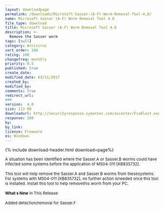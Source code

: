 ```yaml
---
layout: downloadpage
permalink: /downloads/Microsoft-Sasser-(A-F)-Worm-Removal-Tool-4,0/
name: Microsoft Sasser (A-F) Worm Removal Tool 4.0
file_type: download
title: Microsoft Sasser (A-F) Worm Removal Tool 4.0
description: >-
  Remove the Sasser worm
tags: [null]
category: Antivirus
sort_order: 100
rating: 100
changefreq: monthly
priority: 0.5
published: true
create_date: 
modified_date: 03/11/2017
created_by: 
modified_by: 
comments: true
redirect_url: 
### 
version:  4.0
size: 113 KB
downloadurl: http://securityresponse.symantec.com/avcenter/FixBlast.exe
response: 200
by: 
by_link: 
licence: Freeware
os: Windows
---
```


{% include download-header.html download=page%}

<p style="fix-download-text !important">
<p><font size="2"><p>A situation has been identified where the Sasser.A or Sasser.B worms could have infected some systems before the application of MS04-011 [KB835732]. <br />
<br />
This tool will help remove the Sasser.A and Sasser.B worms from thesesystems. For systems with MS04-011 [KB835732], no further action isneeded once this tool is installed. Install this tool to help removethis worm from your PC.<br />
<br />
<strong>What s New</strong> in This Release:<br />
<br />
Added detection/removal for Sasser.F</p></p></p>
